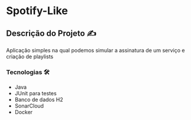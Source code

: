# Spotify-Like

## Descrição do Projeto ✍️
<p>Aplicação simples na qual podemos simular a assinatura de um serviço e criação de playlists</p>

### Tecnologias 🛠️

- Java
- JUnit para testes
- Banco de dados H2
- SonarCloud
- Docker
